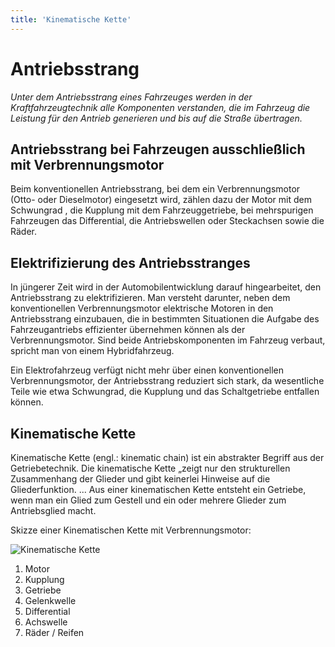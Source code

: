 ```yaml
---
title: 'Kinematische Kette'
---
```


<infoBox>

# Antriebsstrang

*Unter dem Antriebsstrang eines Fahrzeuges werden in der Kraftfahrzeugtechnik alle Komponenten verstanden, die im Fahrzeug die Leistung für den Antrieb generieren und bis auf die Straße übertragen.*

</infoBox>

<newSection title="Antriebsstrang bei Fahrzeugen ausschließlich mit Verbrennungsmotor">

## Antriebsstrang bei Fahrzeugen ausschließlich mit Verbrennungsmotor

Beim konventionellen Antriebsstrang, bei dem ein Verbrennungsmotor (Otto- oder Dieselmotor) eingesetzt wird, zählen dazu der Motor mit dem Schwungrad , die Kupplung mit dem Fahrzeuggetriebe, bei mehrspurigen Fahrzeugen das Differential, die Antriebswellen oder Steckachsen sowie die Räder. 

</newSection>

<newSection title="Elektrifizierung des Antriebsstranges">

## Elektrifizierung des Antriebsstranges

In jüngerer Zeit wird in der Automobilentwicklung darauf hingearbeitet, den Antriebsstrang zu elektrifizieren. Man versteht darunter, neben dem konventionellen Verbrennungsmotor elektrische Motoren in den Antriebsstrang einzubauen, die in bestimmten Situationen die Aufgabe des Fahrzeugantriebs effizienter übernehmen können als der Verbrennungsmotor. Sind beide Antriebskomponenten im Fahrzeug verbaut, spricht man von einem Hybridfahrzeug.

Ein Elektrofahrzeug verfügt nicht mehr über einen konventionellen Verbrennungsmotor, der Antriebsstrang reduziert sich stark, da wesentliche Teile wie etwa Schwungrad, die Kupplung und das Schaltgetriebe entfallen können.

</newSection>

<newSection title="Kinematische Kette">

## Kinematische Kette

Kinematische Kette (engl.: kinematic chain) ist ein abstrakter Begriff aus der Getriebetechnik. Die kinematische Kette „zeigt nur den strukturellen Zusammenhang der Glieder und gibt keinerlei Hinweise auf die Gliederfunktion. ... Aus einer kinematischen Kette entsteht ein Getriebe, wenn man ein Glied zum Gestell und ein oder mehrere Glieder zum Antriebsglied macht.

Skizze einer Kinematischen Kette mit Verbrennungsmotor:

![Kinematische Kette](/img/media/kinematischeKette.svg "Kinematische Kette")

1. Motor
2. Kupplung
3. Getriebe
4. Gelenkwelle
5. Differential
6. Achswelle
7. Räder / Reifen

</newSection>